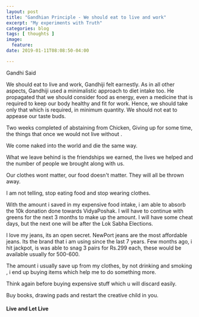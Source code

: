 ```yaml
---
layout: post
title: "Gandhian Principle - We should eat to live and work"
excerpt: "My experiments with Truth"
categories: blog
tags: [ thoughts ]
image:
  feature:
date: 2019-01-11T08:08:50-04:00

---
```



Gandhi Said


We should eat to live and work, Gandhiji felt earnestly. As in all other aspects, Gandhiji used a minimalistic approach to diet intake too. He propagated that we should consider food as energy, even a medicine that is required to keep our body healthy and fit for work. Hence, we should take only that which is required, in minimum quantity. We should not eat to appease our taste buds.

Two weeks completed of abstaining from Chicken,
Giving up for some time, the things that once we would not live without .

We come naked into the world and die the same way.

What we leave behind is the friendships we earned, the lives we helped and the number of people we brought along with us.

Our clothes wont matter, our food doesn't matter. They will all be thrown away.

I am not telling, stop eating food and stop wearing clothes.

With the amount i saved in my expensive food intake, i am able to absorb
the 10k donation done towards VidyaPoshak.  I will have to continue with greens for the next 3 months to make up the amount. I will have some cheat days, but the next one will be after the Lok Sabha Elections.

I love my jeans, its an open secret. NewPort jeans are the most affordable jeans. Its the brand that i am using since the last 7 years. Few months ago, i hit jackpot, is was able to snag 3 pairs for Rs.299 each, these would be available usually for 500-600.

The amount i usually save up from my clothes, by not drinking and smoking , i end up buying items which help me to do something more.


Think again before buying expensive stuff which u will discard easily.

Buy books, drawing pads and restart the creative child in you.

#### Live and Let Live 
